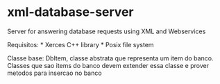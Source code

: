 # xml-database-server
Server for answering database requests using XML and Webservices

Requisitos:
	* Xerces C++ library
	* Posix file system

Classe base: DbItem, classe abstrata que representa um item do banco. Classes que sao items do banco devem extender essa classe e prover metodos para insercao no banco
